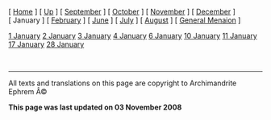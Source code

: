 \[ [Home](index.md) \] \[ [Up](menaion.md) \] \[ [September](sep-int.md) \] \[ [October](oct-int.md) \] \[ [November](nov-int.md) \] \[ [December](dec-int.md) \] \[ January \] \[ [February](february.md) \] \[ [June](Menaion-June.md) \] \[ [July](july1.md) \] \[ [August](aug.md) \] \[ [General Menaion](general.md) \]

[1 January](1january.md)
[2 January](jan02.md)
[3 January](3_january.md)
[4 January](4_january.md)
[6 January](6january.md)
[10 January](10_january.md)
[11 January](11_january.md)
[17 January](17_january.md)
[28 January](28_january.md)

 

------------------------------------------------------------------------

All texts and translations on this page are copyright to
Archimandrite Ephrem Â©

**This page was last updated on 03 November 2008**
